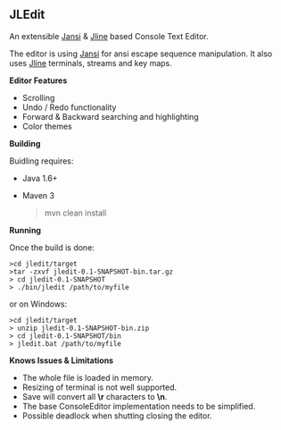 **JLEdit**
---------
An extensible [Jansi](http://jansi.fusesource.org/) & [Jline](https://github.com/jline/jline2 "Jline") based Console Text Editor.

The editor is using [Jansi](http://jansi.fusesource.org/) for ansi escape sequence manipulation. It also uses [Jline](https://github.com/jline/jline2 "Jline") terminals, streams and key maps.

**Editor Features**

* Scrolling
* Undo / Redo functionality
* Forward & Backward searching and highlighting
* Color themes

**Building**

Buidling requires:
* Java 1.6+
* Maven 3

    >mvn clean install

**Running**

Once the build is done:

    >cd jledit/target
    >tar -zxvf jledit-0.1-SNAPSHOT-bin.tar.gz
    > cd jledit-0.1-SNAPSHOT
    > ./bin/jledit /path/to/myfile

or on Windows:

    >cd jledit/target
    > unzip jledit-0.1-SNAPSHOT-bin.zip
    > cd jledit-0.1-SNAPSHOT/bin
    > jledit.bat /path/to/myfile



**Knows Issues & Limitations**

* The whole file is loaded in memory.
* Resizing of terminal is not well supported.
* Save will convert all **\r** characters to **\n**.
* The base ConsoleEditor implementation needs to be simplified.
* Possible deadlock when shutting closing the editor.


